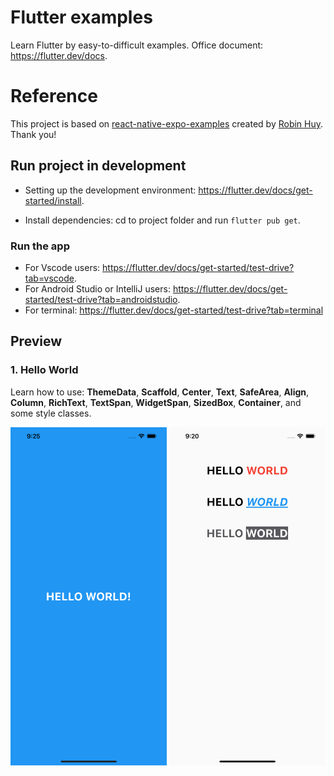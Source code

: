 # Flutter examples

Learn Flutter by easy-to-difficult examples.
Office document: https://flutter.dev/docs.

# Reference

This project is based on [react-native-expo-examples](https://github.com/robinhuy/react-native-expo-examples) created by [Robin Huy](https://github.com/robinhuy). Thank you!

## Run project in development

- Setting up the development environment: https://flutter.dev/docs/get-started/install.

- Install dependencies: cd to project folder and run `flutter pub get`.

### Run the app
+ For Vscode users: https://flutter.dev/docs/get-started/test-drive?tab=vscode.
+ For Android Studio or IntelliJ users: https://flutter.dev/docs/get-started/test-drive?tab=androidstudio.
+ For terminal: https://flutter.dev/docs/get-started/test-drive?tab=terminal

## Preview
### 1. Hello World

Learn how to use: **ThemeData**, **Scaffold**, **Center**, **Text**, **SafeArea**, **Align**, **Column**, **RichText**, **TextSpan**, **WidgetSpan**, **SizedBox**, **Container**, and some style classes.

<img src="./assets/hello_world/hello_world_1.png" width="250" alt="Hello World 1" /> <img src="./assets/hello_world/hello_world_2.png" width="250" alt="Hello World 2" />
